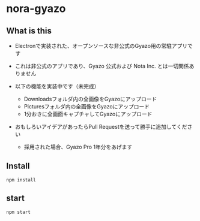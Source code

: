 # nora-gyazo

## What is this


- Electronで実装された、オープンソースな非公式のGyazo用の常駐アプリです
- これは非公式のアプリであり、Gyazo 公式および Nota Inc. とは一切関係ありません
- 以下の機能を実装中です（未完成）
  - Downloadsフォルダ内の全画像をGyazoにアップロード
  - Picturesフォルダ内の全画像をGyazoにアップロード
  - 1分おきに全画面キャプチャしてGyazoにアップロード


- おもしろいアイデアがあったらPull Requestを送って勝手に追加してください
  - 採用された場合、Gyazo Pro 1年分をあげます


## Install

```
npm install
```


## start

```
npm start
```
